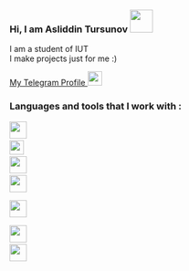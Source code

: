 ### Hi, I am Asliddin Tursunov <img src="https://media3.giphy.com/media/gM5qFksULw54NMWyry/giphy.gif?cid=ecf05e47uqunyujdrege7gtltslvn3s6qly2hchlux88ft1u&rid=giphy.gif&ct=s" width="40px">

I am a student of IUT </br>
I make projects just for me :)

<a href="https://t.me/farkhodovich_04">
  My Telegram Profile <img src="https://seeklogo.com/images/T/telegram-new-2019-simple-logo-FAD5A4800F-seeklogo.com.png" width="25px">
</a>
</br>

### Languages and tools that I work with :
<code><img src="https://banner2.cleanpng.com/20180802/tpl/kisspng-logo-html5-brand-clip-art-%E6%9D%89-%E5%B1%B1-%E8%89%AF-%E9%9B%84-5b62be01b565d5.334247781533197825743.jpg" width="30px"></code>
<code>  <img src="https://image.pngaaa.com/311/3920311-middle.png" width="25px"></code>
<code>  <img src="https://upload.wikimedia.org/wikipedia/commons/3/3b/Javascript_Logo.png" width="30px"></code>
<code>  <img src="https://upload.wikimedia.org/wikipedia/commons/thumb/4/4c/Typescript_logo_2020.svg/1200px-Typescript_logo_2020.svg.png" width="30px"> </code>
<code>  <img src="https://www.google.com/url?sa=i&url=https%3A%2F%2Ficons8.com%2Ficon%2FrY6agKizO9eb%2Fvue-js&psig=AOvVaw3lXkIzfuA00Z_o7HWaJEE_&ust=1679952949062000&source=images&cd=vfe&ved=0CBAQjRxqFwoTCOjD68fG-v0CFQAAAAAdAAAAABA7" width="30px"> </code>
<code>  <img src="https://miro.medium.com/max/512/1*9U1toerFxB8aiFRreLxEUQ.png" width="30px"></code>
<code>  <img src="https://upload.wikimedia.org/wikipedia/commons/thumb/d/d5/Tailwind_CSS_Logo.svg/1024px-Tailwind_CSS_Logo.svg.png" width="30px"></code>
